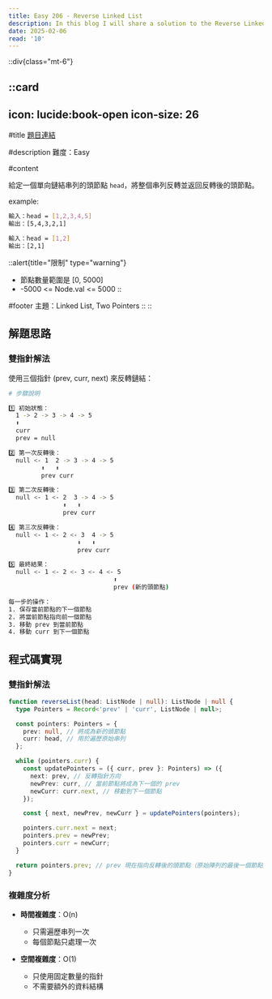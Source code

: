 ```yaml
---
title: Easy 206 - Reverse Linked List
description: In this blog I will share a solution to the Reverse Linked List problem.
date: 2025-02-06
read: '10'
---
```


::div{class="mt-6"}

  ::card
  ---
  icon: lucide:book-open
  icon-size: 26
  ---

  #title
  [題目連結](https://leetcode.com/problems/reverse-linked-list)

  #description
  難度：Easy

  #content

  給定一個單向鏈結串列的頭節點 `head`，將整個串列反轉並返回反轉後的頭節點。

  example:

  ```bash
  輸入：head = [1,2,3,4,5]
  輸出：[5,4,3,2,1]

  輸入：head = [1,2]
  輸出：[2,1]
  ```

  ::alert{title="限制" type="warning"}
  - 節點數量範圍是 [0, 5000]
  - -5000 <= Node.val <= 5000
  ::

  #footer
  主題：Linked List, Two Pointers
  ::
::

## 解題思路

### 雙指針解法

使用三個指針 (prev, curr, next) 來反轉鏈結：

```bash
# 步驟說明

1️⃣ 初始狀態：
  1 -> 2 -> 3 -> 4 -> 5
  ⬆
  curr
  prev = null

2️⃣ 第一次反轉後：
  null <- 1  2 -> 3 -> 4 -> 5
         ⬆   ⬆
         prev curr

3️⃣ 第二次反轉後：
  null <- 1 <- 2  3 -> 4 -> 5
               ⬆   ⬆
               prev curr

4️⃣ 第三次反轉後：
  null <- 1 <- 2 <- 3  4 -> 5
                   ⬆   ⬆
                   prev curr

5️⃣ 最終結果：
  null <- 1 <- 2 <- 3 <- 4 <- 5
                             ⬆
                             prev (新的頭節點)

每一步的操作：
1. 保存當前節點的下一個節點
2. 將當前節點指向前一個節點
3. 移動 prev 到當前節點
4. 移動 curr 到下一個節點
```

## 程式碼實現

### 雙指針解法

```typescript
function reverseList(head: ListNode | null): ListNode | null {
  type Pointers = Record<'prev' | 'curr', ListNode | null>;

  const pointers: Pointers = {
    prev: null, // 將成為新的頭節點
    curr: head, // 用於遍歷原始串列
  };

  while (pointers.curr) {
    const updatePointers = ({ curr, prev }: Pointers) => ({
      next: prev, // 反轉指針方向
      newPrev: curr, // 當前節點將成為下一個的 prev
      newCurr: curr.next, // 移動到下一個節點
    });

    const { next, newPrev, newCurr } = updatePointers(pointers);

    pointers.curr.next = next;
    pointers.prev = newPrev;
    pointers.curr = newCurr;
  }

  return pointers.prev; // prev 現在指向反轉後的頭節點（原始陣列的最後一個節點）
}
```

### 複雜度分析

- **時間複雜度**：O(n)
  - 只需遍歷串列一次
  - 每個節點只處理一次

- **空間複雜度**：O(1)
  - 只使用固定數量的指針
  - 不需要額外的資料結構

